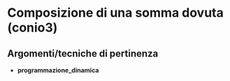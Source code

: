 # Composizione di una somma dovuta (conio3)



## Argomenti/tecniche di pertinenza

 - **programmazione_dinamica**
